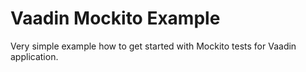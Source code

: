Vaadin Mockito Example 
=========================

Very simple example how to get started with Mockito tests for Vaadin application.

